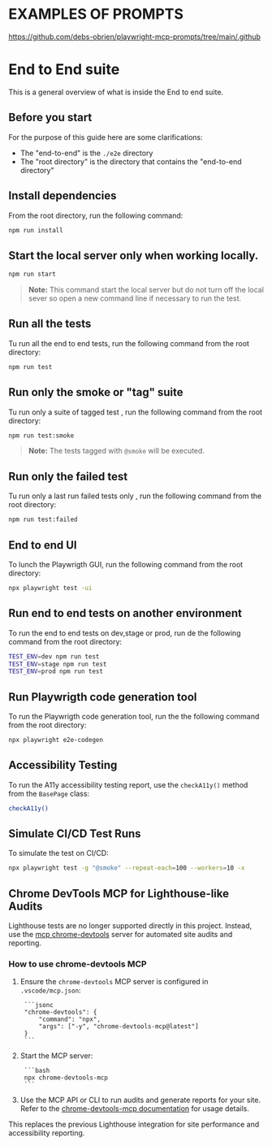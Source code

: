 # EXAMPLES OF PROMPTS
https://github.com/debs-obrien/playwright-mcp-prompts/tree/main/.github 

# End to End suite

This is a general overview of what is inside the End to end suite.

## Before you start

For the purpose of this guide here are some clarifications:

- The "end-to-end" is the `./e2e` directory
- The "root directory" is the directory that contains the "end-to-end directory"
## Install dependencies

From the root directory, run the following command:

```bash
npm run install
```

## Start the local server only when working locally.

```bash
npm run start
```

> **Note:** This command start the local server but do not turn off the local sever so open a new command line if necessary to run the test.

## Run all the tests

Tu run all the end to end tests, run the following command from the root directory:

```bash
npm run test
```

## Run only the smoke or "tag" suite

Tu run only a suite of tagged test , run the following command from the root directory:

```bash
npm run test:smoke
```

> **Note:** The tests tagged with `@smoke` will be executed.

## Run only the failed test

Tu run only a last run failed tests only , run the following command from the root directory:

```bash
npm run test:failed
```

## End to end UI

To lunch the Playwrigth GUI, run the following command from the root directory:

```bash
npx playwright test -ui
```

## Run end to end tests on another environment

To run the end to end tests on dev,stage or prod, run de the following command from the root directory:

```bash
TEST_ENV=dev npm run test
TEST_ENV=stage npm run test
TEST_ENV=prod npm run test
```

## Run Playwrigth code generation tool

To run the Playwrigth code generation tool, run the the following command from the root directory:

```bash
npx playwright e2e-codegen
```


## Accessibility Testing

To run the A11y accessibility testing report, use the `checkA11y()` method from the `BasePage` class:

```bash
checkA11y()
```

## Simulate CI/CD Test Runs

To simulate the test on CI/CD:

```bash
npx playwright test -g "@smoke" --repeat-each=100 --workers=10 -x
```

## Chrome DevTools MCP for Lighthouse-like Audits

Lighthouse tests are no longer supported directly in this project. Instead, use the [mcp chrome-devtools](https://www.npmjs.com/package/chrome-devtools-mcp) server for automated site audits and reporting.

### How to use chrome-devtools MCP

1. Ensure the `chrome-devtools` MCP server is configured in `.vscode/mcp.json`:

		```jsonc
		"chrome-devtools": {
			"command": "npx",
			"args": ["-y", "chrome-devtools-mcp@latest"]
		}
		```

2. Start the MCP server:

		```bash
		npx chrome-devtools-mcp
		```

3. Use the MCP API or CLI to run audits and generate reports for your site. Refer to the [chrome-devtools-mcp documentation](https://www.npmjs.com/package/chrome-devtools-mcp) for usage details.

This replaces the previous Lighthouse integration for site performance and accessibility reporting.
